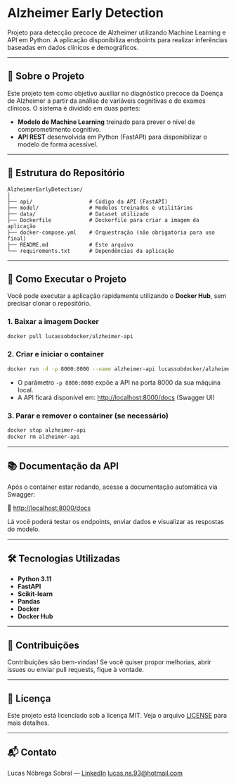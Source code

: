 # Alzheimer Early Detection

Projeto para detecção precoce de Alzheimer utilizando Machine Learning e API em Python.
A aplicação disponibiliza endpoints para realizar inferências baseadas em dados clínicos e demográficos.

---

## 🧀 Sobre o Projeto

Este projeto tem como objetivo auxiliar no diagnóstico precoce da Doença de Alzheimer a partir da análise de variáveis cognitivas e de exames clínicos.
O sistema é dividido em duas partes:

- **Modelo de Machine Learning** treinado para prever o nível de comprometimento cognitivo.
- **API REST** desenvolvida em Python (FastAPI) para disponibilizar o modelo de forma acessível.

---

## 📂 Estrutura do Repositório

```
AlzheimerEarlyDetection/
│
├── api/                  # Código da API (FastAPI)
├── model/                # Modelos treinados e utilitários
├── data/                 # Dataset utilizado
├── Dockerfile            # Dockerfile para criar a imagem da aplicação
├── docker-compose.yml    # Orquestração (não obrigatória para uso final)
├── README.md             # Este arquivo
└── requirements.txt      # Dependências da aplicação
```

---

## 🚀 Como Executar o Projeto

Você pode executar a aplicação rapidamente utilizando o **Docker Hub**, sem precisar clonar o repositório.

### 1. Baixar a imagem Docker

```bash
docker pull lucassobdocker/alzheimer-api
```

### 2. Criar e iniciar o container

```bash
docker run -d -p 8000:8000 --name alzheimer-api lucassobdocker/alzheimer-api
```

- O parâmetro `-p 8000:8000` expõe a API na porta 8000 da sua máquina local.
- A API ficará disponível em: [http://localhost:8000/docs](http://localhost:8000/docs) (Swagger UI)

### 3. Parar e remover o container (se necessário)

```bash
docker stop alzheimer-api
docker rm alzheimer-api
```

---

## 📚 Documentação da API

Após o container estar rodando, acesse a documentação automática via Swagger:

🔗 [http://localhost:8000/docs](http://localhost:8000/docs)

Lá você poderá testar os endpoints, enviar dados e visualizar as respostas do modelo.

---

## 🛠️ Tecnologias Utilizadas

- **Python 3.11**
- **FastAPI**
- **Scikit-learn**
- **Pandas**
- **Docker**
- **Docker Hub**

---

## 🤝 Contribuições

Contribuições são bem-vindas!
Se você quiser propor melhorias, abrir issues ou enviar pull requests, fique à vontade.

---

## 📄 Licença

Este projeto está licenciado sob a licença MIT.
Veja o arquivo [LICENSE](LICENSE) para mais detalhes.

---

## 📬 Contato

Lucas Nóbrega Sobral — [LinkedIn](https://www.linkedin.com/in/lucas-sobrinho/)
lucas.ns.93@hotmail.com
